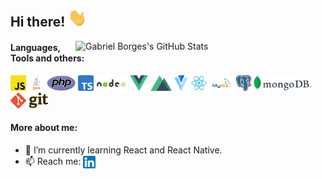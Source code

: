 ## Hi there! <img src="https://raw.githubusercontent.com/ABSphreak/ABSphreak/master/gifs/Hi.gif" width="30">  

<img title="Gabriel Borges's GitHub Stats" align="right" heigth="300" width="400" src="https://github-readme-stats.vercel.app/api?username=gabrielSBorges&show_icons=true&theme=dracula" /> 


#### Languages, Tools and others:

<img height="25" src="./icons/javascript.png" alt="JavaScript" />

<img height="25" src="./icons/java.png" alt="Java" />

<img height="25" src="./icons/php.png" alt="PHP" />

<img height="25" src="./icons/typescript.png" alt="TypeScript" />

<img height="25" src="./icons/nodejs.png" alt="Node.js" />

<img height="25" src="./icons/vue.png" alt="Vue" />

<img height="25" src="./icons/nuxt.png" alt="Nuxt" />

<img height="25" src="./icons/vuetify.png" alt="Vuetify" />

<img height="25" src="./icons/react.png" alt="React and React Native" />

<img height="25" src="./icons/mysql.png" alt="MySql" />

<img height="25" src="./icons/postgresql.png" alt="PostgreSQL" />

<img height="25" src="./icons/mongodb.png" alt="MongoDB" />

<img height="25" src="./icons/git.png" alt="Git" />


#### More about me:
- 🌱 I’m currently learning React and React Native.
- 📫 Reach me: <a target="_black" href="https://www.linkedin.com/in/gabrielsb"><img align="center" height="20" src="./icons/linkedin.png" alt="LinkedIn" /></a>